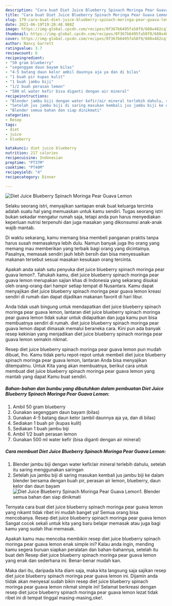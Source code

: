 ```yaml
---
description: "Cara buat Diet Juice Blueberry Spinach Moringa Pear Guava Lemon yang nikmat dan Mudah Dibuat"
title: "Cara buat Diet Juice Blueberry Spinach Moringa Pear Guava Lemon yang nikmat dan Mudah Dibuat"
slug: 179-cara-buat-diet-juice-blueberry-spinach-moringa-pear-guava-lemon-yang-nikmat-dan-mudah-dibuat
date: 2021-06-19T19:28:48.988Z
image: https://img-global.cpcdn.com/recipes/0f367b6495fa58f9/680x482cq70/diet-juice-blueberry-spinach-moringa-pear-guava-lemon-foto-resep-utama.jpg
thumbnail: https://img-global.cpcdn.com/recipes/0f367b6495fa58f9/680x482cq70/diet-juice-blueberry-spinach-moringa-pear-guava-lemon-foto-resep-utama.jpg
cover: https://img-global.cpcdn.com/recipes/0f367b6495fa58f9/680x482cq70/diet-juice-blueberry-spinach-moringa-pear-guava-lemon-foto-resep-utama.jpg
author: Nancy Garrett
ratingvalue: 3.7
reviewcount: 6
recipeingredient:
- "50 gram blueberry"
- "segenggam daun bayam bilas"
- "4-5 batang daun kelor ambil daunnya aja ya dan di bilas"
- "1 buah pir kupas kulit"
- "1 buah jambu biji"
- "1/2 buah perasan lemon"
- "500 ml water kefir bisa diganti dengan air mineral"
recipeinstructions:
- "Blender jambu biji dengan water kefir/air mineral terlebih dahulu, setelah itu saring menggunakan saringan"
- "Setelah jus jambu biji di saring masukan kembali jus jambu biji ke dalam blender bersama dengan buah pir, perasan air lemon, blueberry, daun kelor dan daun bayam"
- "Blender semua bahan dan siap dinikmati"
categories:
- Resep
tags:
- diet
- juice
- blueberry

katakunci: diet juice blueberry 
nutrition: 217 calories
recipecuisine: Indonesian
preptime: "PT37M"
cooktime: "PT40M"
recipeyield: "4"
recipecategory: Dinner

---
```



![Diet Juice Blueberry Spinach Moringa Pear Guava Lemon](https://img-global.cpcdn.com/recipes/0f367b6495fa58f9/680x482cq70/diet-juice-blueberry-spinach-moringa-pear-guava-lemon-foto-resep-utama.jpg)

Selaku seorang istri, menyajikan santapan enak buat keluarga tercinta adalah suatu hal yang memuaskan untuk kamu sendiri. Tugas seorang istri bukan sekadar mengatur rumah saja, tetapi anda pun harus menyediakan keperluan nutrisi terpenuhi dan juga masakan yang dikonsumsi anak-anak wajib mantab.

Di waktu  sekarang, kamu memang bisa membeli panganan praktis tanpa harus susah memasaknya lebih dulu. Namun banyak juga lho orang yang memang mau memberikan yang terbaik bagi orang yang dicintainya. Pasalnya, memasak sendiri jauh lebih bersih dan bisa menyesuaikan makanan tersebut sesuai masakan kesukaan orang tercinta. 



Apakah anda salah satu penyuka diet juice blueberry spinach moringa pear guava lemon?. Tahukah kamu, diet juice blueberry spinach moringa pear guava lemon merupakan sajian khas di Indonesia yang sekarang disukai oleh orang-orang dari hampir setiap tempat di Nusantara. Kamu dapat menyajikan diet juice blueberry spinach moringa pear guava lemon kreasi sendiri di rumah dan dapat dijadikan makanan favorit di hari libur.

Anda tidak usah bingung untuk mendapatkan diet juice blueberry spinach moringa pear guava lemon, lantaran diet juice blueberry spinach moringa pear guava lemon tidak sukar untuk didapatkan dan juga kamu pun bisa membuatnya sendiri di rumah. diet juice blueberry spinach moringa pear guava lemon dapat dimasak memalui beraneka cara. Kini pun ada banyak resep kekinian yang menjadikan diet juice blueberry spinach moringa pear guava lemon semakin nikmat.

Resep diet juice blueberry spinach moringa pear guava lemon pun mudah dibuat, lho. Kamu tidak perlu repot-repot untuk membeli diet juice blueberry spinach moringa pear guava lemon, lantaran Anda bisa menyajikan ditempatmu. Untuk Kita yang akan membuatnya, berikut cara untuk membuat diet juice blueberry spinach moringa pear guava lemon yang mantab yang dapat Kamu buat sendiri.

<!--inarticleads1-->

##### Bahan-bahan dan bumbu yang dibutuhkan dalam pembuatan Diet Juice Blueberry Spinach Moringa Pear Guava Lemon:

1. Ambil 50 gram blueberry
1. Gunakan segenggam daun bayam (bilas)
1. Gunakan 4-5 batang daun kelor (ambil daunnya aja ya, dan di bilas)
1. Sediakan 1 buah pir (kupas kulit)
1. Sediakan 1 buah jambu biji
1. Ambil 1/2 buah perasan lemon
1. Gunakan 500 ml water kefir (bisa diganti dengan air mineral)




<!--inarticleads2-->

##### Cara membuat Diet Juice Blueberry Spinach Moringa Pear Guava Lemon:

1. Blender jambu biji dengan water kefir/air mineral terlebih dahulu, setelah itu saring menggunakan saringan
1. Setelah jus jambu biji di saring masukan kembali jus jambu biji ke dalam blender bersama dengan buah pir, perasan air lemon, blueberry, daun kelor dan daun bayam
<img src="https://img-global.cpcdn.com/steps/33dfdcf153ca86cd/160x128cq70/diet-juice-blueberry-spinach-moringa-pear-guava-lemon-langkah-memasak-2-foto.jpg" alt="Diet Juice Blueberry Spinach Moringa Pear Guava Lemon">1. Blender semua bahan dan siap dinikmati




Ternyata cara buat diet juice blueberry spinach moringa pear guava lemon yang nikamt tidak ribet ini mudah banget ya! Semua orang bisa mencobanya. Resep diet juice blueberry spinach moringa pear guava lemon Sangat cocok sekali untuk kita yang baru belajar memasak atau juga bagi kamu yang sudah lihai memasak.

Apakah kamu mau mencoba membikin resep diet juice blueberry spinach moringa pear guava lemon enak simple ini? Kalau anda ingin, mending kamu segera buruan siapkan peralatan dan bahan-bahannya, setelah itu buat deh Resep diet juice blueberry spinach moringa pear guava lemon yang enak dan sederhana ini. Benar-benar mudah kan. 

Maka dari itu, daripada kita diam saja, maka kita langsung saja sajikan resep diet juice blueberry spinach moringa pear guava lemon ini. Dijamin anda tiidak akan menyesal sudah bikin resep diet juice blueberry spinach moringa pear guava lemon nikmat simple ini! Selamat berkreasi dengan resep diet juice blueberry spinach moringa pear guava lemon lezat tidak ribet ini di tempat tinggal masing-masing,oke!.

